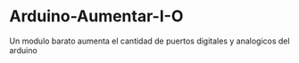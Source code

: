 # Arduino-Aumentar-I-O

Un modulo barato aumenta el cantidad de puertos digitales y analogicos del arduino

